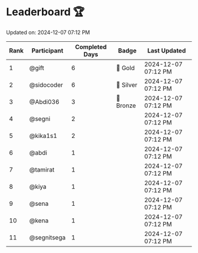 # Leaderboard 🏆

Updated on: 2024-12-07 07:12 PM

| Rank | Participant       | Completed Days | Badge      | Last Updated         |
|------|-------------------|----------------|------------|----------------------|
| 1    | @gift             | 6              | 🏅 Gold     | 2024-12-07 07:12 PM |
| 2    | @sidocoder        | 6              | 🥈 Silver   | 2024-12-07 07:12 PM |
| 3    | @Abdi036          | 3              | 🥉 Bronze   | 2024-12-07 07:12 PM |
| 4    | @segni            | 2              |            | 2024-12-07 07:12 PM |
| 5    | @kika1s1          | 2              |            | 2024-12-07 07:12 PM |
| 6    | @abdi             | 1              |            | 2024-12-07 07:12 PM |
| 7    | @tamirat          | 1              |            | 2024-12-07 07:12 PM |
| 8    | @kiya             | 1              |            | 2024-12-07 07:12 PM |
| 9    | @sena             | 1              |            | 2024-12-07 07:12 PM |
| 10   | @kena             | 1              |            | 2024-12-07 07:12 PM |
| 11   | @segnitsega       | 1              |            | 2024-12-07 07:12 PM |
